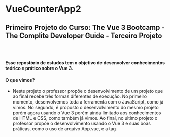 # VueCounterApp2

## Primeiro Projeto do Curso: The Vue 3 Bootcamp - The Complite Developer Guide - Terceiro Projeto
<br>
<br>

**Esse repostório de estudos tem o objetivo de desenvolver conhecimentos teórico e prático sobre o Vue 3.**

#### O que vimos?
 - Neste projeto o professor propõe o desenvolvimento de um projeto que ao final recebe três formas diferentes de execução. No primeiro momento, desenvolvemos toda a ferramenta com o JavaScript, como já vimos. No segundo, é proposto o desenvolvimento do mesmo projeto porém agora usando o Vue 3 porém ainda limitado aos conhecimentos de HTML e CSS, como também já vimos. Ao final, no ultimo projeto o professor propõe o desenvolvimento usando o Vue 3  e suas boas práticas, como o uso de arquivo App.vue, e a tag <template>, onde todo o desenvolvimento da aplicação se concentra apenas neste arquivo, garantindo além de agilidade, organização.
 - É importante destacar que ambas as três formas de desenvolvimento funcionam perfeitamente, mas cabe ao desenvolvedor afinar suas técnicas e boas práticas afim de ter um melhor desempenho no código. Por isso, é extremamente importante, ainda que não as use, conhecer as outras maneiras de desenvolvimento que também funcionam.

 <br>
 <br>

 - Confira o template o projeto VueCounterApp2

 ![template](jscounterapp.png) 

<br>
<br>

 Acesse o primeiro projeto [VueCounterApp](https://github.com/AmandaMatar/JSCounterApp) para ver os primeiros passos do desenvolvimento com  o JavaScript.

 Acesse o segundo projeto [VueCounterApp2](https://github.com/AmandaMatar/VueCounterApp) para ver o desenvolvimento usando parcialemte o Vue 3.

<br>
<br>

> [!IMPORTANT]
> Esse material serve como portifólio de estudos.

<br>
<br>

:slightly_smiling_face:

## Abaixo você confere dicas importantes oferecidas pelo professor do curso

This template should help get you started developing with Vue 3 in Vite.

## Recommended IDE Setup

[VSCode](https://code.visualstudio.com/) + [Volar](https://marketplace.visualstudio.com/items?itemName=Vue.volar) (and disable Vetur) + [TypeScript Vue Plugin (Volar)](https://marketplace.visualstudio.com/items?itemName=Vue.vscode-typescript-vue-plugin).

## Customize configuration

See [Vite Configuration Reference](https://vitejs.dev/config/).

## Project Setup

```sh
npm install
```

### Compile and Hot-Reload for Development

```sh
npm run dev
```

### Compile and Minify for Production

```sh
npm run build
```

